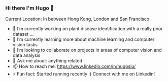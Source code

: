 ### Hi there I'm Hugo 👋


Current Location: In between Hong Kong, London and San Francisco 

- 🔭 I’m currently working on plant disease identification with a really poor dataset ... 
- 🌱 I’m currently learning more about machine learning and computer vision tasks
- 👯 I’m looking to collaborate on projects in areas of computer vision and data analysis
- 💬 Ask me about: anything related
- 📫 How to reach me: https://www.linkedin.com/in/hugosiu/ 
- ⚡ Fun fact: Started running recently :) Connect with me on Linkedin!


